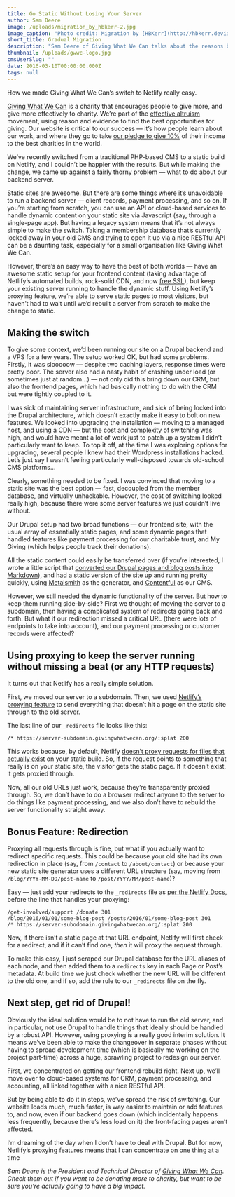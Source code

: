 ```yaml
---
title: Go Static Without Losing Your Server
author: Sam Deere
image: /uploads/migration_by_hbkerr-2.jpg
image_caption: "Photo credit: Migration by [HBKerr](http://hbkerr.deviantart.com/art/Migration-133995856)"
short_title: Gradual Migration
description: "Sam Deere of Giving What We Can talks about the reasons behind the non-profit's switch to the static stack, and how they are using netlify to do it in stages."
thumbnail: /uploads/gwwc-logo.jpg
cmsUserSlug: ""
date: 2016-03-10T00:00:00.000Z
tags: null
---
```


How we made Giving What We Can’s switch to Netlify really easy.

[Giving What We Can](https://www.givingwhatwecan.org/) is a charity that encourages people to give more, and give more effectively to charity. We’re part of the [effective altruism](http://www.effectivealtruism.org/) movement, using reason and evidence to find the best opportunities for giving. Our website is critical to our success — it’s how people learn about our work, and where they go to take [our pledge to give 10%](https://www.givingwhatwecan.org/get-involved/join/) of their income to the best charities in the world.

We’ve recently switched from a traditional PHP-based CMS to a static build on Netlify, and I couldn’t be happier with the results. But while making the change, we came up against a fairly thorny problem — what to do about our backend server.

<!-- excerpt -->

Static sites are awesome. But there are some things where it’s unavoidable to run a backend server — client records, payment processing, and so on. If you’re starting from scratch, you can use an API or cloud-based services to handle dynamic content on your static site via Javascript (say, through a single-page app). But having a legacy system means that it’s not always simple to make the switch. Taking a membership database that’s currently locked away in your old CMS and trying to open it up via a nice RESTful API can be a daunting task, especially for a small organisation like Giving What We Can.

However, there’s an easy way to have the best of both worlds — have an awesome static setup for your frontend content (taking advantage of Netlify’s automated builds, rock-solid CDN, and now [free SSL](https://www.netlify.com/blog/2016/01/15/free-ssl-on-custom-domains)), but keep your existing server running to handle the dynamic stuff. Using Netlify’s proxying feature, we’re able to serve static pages to most visitors, but haven’t had to wait until we’d rebuilt a server from scratch to make the change to static.

## Making the switch

To give some context, we’d been running our site on a Drupal backend and a VPS for a few years. The setup worked OK, but had some problems. Firstly, it was slooooow — despite two caching layers, response times were pretty poor. The server also had a nasty habit of crashing under load (or sometimes just at random…) — not only did this bring down our CRM, but also the frontend pages, which had basically nothing to do with the CRM but were tightly coupled to it.

I was sick of maintaining server infrastructure, and sick of being locked into the Drupal architecture, which doesn’t exactly make it easy to bolt on new features. We looked into upgrading the installation — moving to a managed host, and using a CDN — but the cost and complexity of switching was high, and would have meant a lot of work just to patch up a system I didn’t particularly want to keep. To top it off, at the time I was exploring options for upgrading, several people I knew had their Wordpress installations hacked. Let’s just say I wasn’t feeling particularly well-disposed towards old-school CMS platforms...

Clearly, something needed to be fixed. I was convinced that moving to a static site was the best option — fast, decoupled from the member database, and virtually unhackable. However, the cost of switching looked really high, because there were some server features we just couldn’t live without.

Our Drupal setup had two broad functions — our frontend site, with the usual array of essentially static pages, and some dynamic pages that handled features like payment processing for our charitable trust, and My Giving (which helps people track their donations).

All the static content could easily be transferred over (if you’re interested, I wrote a little script that [converted our Drupal pages and blog posts into Markdown](https://github.com/colophonemes/drupal-to-markdown)), and had a static version of the site up and running pretty quickly, using [Metalsmith](http://www.metalsmith.io/) as the generator, and [Contentful](https://www.contentful.com/) as our CMS.

However, we still needed the dynamic functionality of the server. But how to keep them running side-by-side? First we thought of moving the server to a subdomain, then having a complicated system of redirects going back and forth. But what if our redirection missed a critical URL (there were lots of endpoints to take into account), and our payment processing or customer records were affected?

## Using proxying to keep the server running without missing a beat (or any HTTP requests)

 It turns out that Netlify has a really simple solution.

First, we moved our server to a subdomain. Then, we used [Netlify’s proxying feature](https://www.netlify.com/docs/redirects#proxying) to send everything that doesn’t hit a page on the static site through to the old server.

The last line of our `_redirects` file looks like this:

```
/* https://server-subdomain.givingwhatwecan.org/:splat 200
```

This works because, by default, Netlify [doesn’t proxy requests for files that actually exist](https://www.netlify.com/docs/redirects#note-on-shadowing) on your static build. So, if the request points to something that really is on your static site, the visitor gets the static page. If it doesn’t exist, it gets proxied through.

Now, all our old URLs just work, because they’re transparently proxied through. So, we don’t have to do a browser redirect anyone to the server to do things like payment processing, and we also don’t have to rebuild the server functionality straight away.

## Bonus Feature: Redirection

Proxying all requests through is fine, but what if you actually want to redirect specific requests. This could be because your old site had its own redirection in place (say, from `/contact` to `/about/contact`) or because your new static site generator uses a different URL structure (say, moving from `/blog/YYYY-MM-DD/post-name` to `/post/YYYY/MM/post-name`)?

Easy — just add your redirects to the `_redirects` file as [per the Netlify Docs](https://www.netlify.com/docs/redirects), before the line that handles your proxying:

```
/get-involved/support /donate 301
/blog/2016/01/01/some-blog-post /posts/2016/01/some-blog-post 301
/* https://server-subodomain.givingwhatwecan.org/:splat 200
```

Now, if there isn’t a static page at that URL endpoint, Netlify will first check for a redirect, and if it can’t find one, _then_ it will proxy the request through.

To make this easy, I just scraped our Drupal database for the URL aliases of each node, and then added them to a `redirects` key in each Page or Post’s metadata. At build time we just check whether the new URL will be  different to the old one, and if so, add the rule to our `_redirects` file on the fly.

## Next step, get rid of Drupal!

Obviously the ideal solution would be to not have to run the old server, and in particular, not use Drupal to handle things that ideally should be handled by a robust API. However, using proxying is a really good interim solution. It means we’ve been able to make the changeover in separate phases  without having to spread development time (which is basically me working on the project part-time) across a huge, sprawling project to redesign our server.

First, we concentrated on getting our frontend rebuild right. Next up, we’ll move over to cloud-based systems for CRM, payment processing, and accounting, all linked together with a nice RESTful API.

But by being able to do it in steps, we’ve spread the risk of switching. Our website loads much, much faster, is way easier to maintain or add features to, and now, even if our backend goes down (which incidentally happens less frequently, because there’s less load on it) the front-facing pages aren’t affected.

I’m dreaming of the day when I don’t have to deal with Drupal. But for now, Netlify’s proxying features means that I can concentrate on one thing at a time

_Sam Deere is the President and Technical Director of [Giving What We Can](https://www.givingwhatwecan.org/). Check them out if you want to be donating more to charity, but want to be sure you’re actually going to have a big impact._
